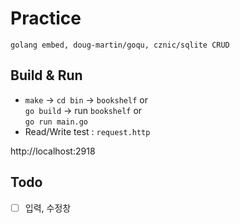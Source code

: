 # Practice
```
golang embed, doug-martin/goqu, cznic/sqlite CRUD
```

## Build & Run
* `make` -> `cd bin` -> `bookshelf` or \
  `go build` -> run `bookshelf` or \
  `go run main.go`
* Read/Write test : `request.http`

http://localhost:2918

## Todo
- [ ] 입력, 수정창
